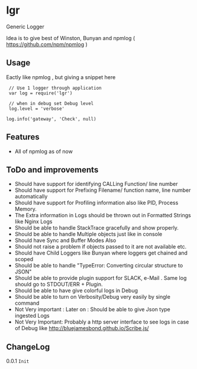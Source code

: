 # lgr
Generic Logger

Idea is to give best of Winston, Bunyan and npmlog ( https://github.com/npm/npmlog )

## Usage
Eactly like npmlog , but giving a snippet here
```
 // Use 1 logger through application
 var log = require('lgr')

 // when in debug set Debug level 
 log.level = 'verbose'

log.info('gateway', 'Check', null)
```

## Features
- All of npmlog as of now


## ToDo and improvements

- Should have support for identifying CALLing Function/ line number
- Should have support for Prefixing Filename/ function name, line number automatically
- Should have support for Profiling information also like PID, Process Memory.
- The Extra information in Logs should be thrown out in Formatted Strings like Nginx Logs
- Should be able to handle StackTrace gracefully and show properly.
- Should be able to handle Multiple objects just like in console
- Should have Sync and Buffer Modes Also
- Should not raise a problem if objects passed to it are not available etc. 
- Should have Child Loggers like Bunyan where loggers get chained and scoped
- Should be able to handle "TypeError: Converting circular structure to JSON"
- Should be able to provide plugin support for SLACK, e-Mail . Same log should go to STDOUT/ERR + Plugin.
- Should be able to have give colorful logs in Debug
- Should be able to turn on Verbosity/Debug very easily by single command
- Not Very important : Later on : Should be able to give Json type ingested Logs
- Not Very Important: Probably a http server interface to see logs in case of Debug like http://bluejamesbond.github.io/Scribe.js/

## ChangeLog
0.0.1 
``` Init ```

